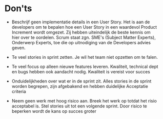 # Don'ts

- Beschrijf geen implementatie details in een User Story.
  Het is aan de developers om te bepalen hoe een User Story in een waardevol Product Increment wordt omgezet.
  Zij hebben uiteindelijk de beste kennis om hier over te oordelen.
  Scrum staat zgn. SME's (Subject Matter Experts), Onderwerp Experts, toe die op uitnodiging van de Developers advies geven.

- Te veel stories in sprint zetten. Je wil het team niet opzetten om te falen.

- Te veel focus op alleen nieuwe features leveren. Kwaliteit, technical dept en bugs hebben ook aandacht nodig.
  Kwaliteit is vereist voor succes

- Onduidelijkheden over wat er in de sprint zit.
  Alles stories in de sprint worden begrepen, zijn afgebakend en hebben duidelijke Acceptatie criteria

- Neem geen werk met hoog risico aan.
  Breek het werk op totdat het risio acceptabel is.
  Stel stories uit tot een volgende sprint.
  Door risico te beperken wordt de kans op succes groter